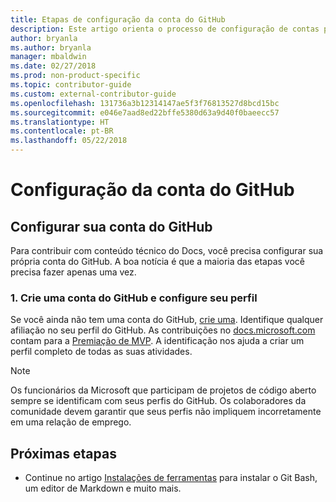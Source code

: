```yaml
---
title: Etapas de configuração da conta do GitHub
description: Este artigo orienta o processo de configuração de contas para o GitHub necessário para contribuir com o conteúdo do docs.microsoft.com.
author: bryanla
ms.author: bryanla
manager: mbaldwin
ms.date: 02/27/2018
ms.prod: non-product-specific
ms.topic: contributor-guide
ms.custom: external-contributor-guide
ms.openlocfilehash: 131736a3b12314147ae5f3f76813527d8bcd15bc
ms.sourcegitcommit: e046e7aad8ed22bffe5380d63a9d40f0baeecc57
ms.translationtype: HT
ms.contentlocale: pt-BR
ms.lasthandoff: 05/22/2018
---
```

# <a name="github-account-setup"></a>Configuração da conta do GitHub

## <a name="set-up-your-github-account"></a>Configurar sua conta do GitHub

Para contribuir com conteúdo técnico do Docs, você precisa configurar sua própria conta do GitHub. A boa notícia é que a maioria das etapas você precisa fazer apenas uma vez.

### <a name="1-create-a-github-account-and-set-up-your-profile"></a>1. Crie uma conta do GitHub e configure seu perfil

Se você ainda não tem uma conta do GitHub, [crie uma](https://github.com/join). Identifique qualquer afiliação no seu perfil do GitHub. As contribuições no [docs.microsoft.com](https://docs.microsoft.com) contam para a [Premiação de MVP](https://mvp.microsoft.com). A identificação nos ajuda a criar um perfil completo de todas as suas atividades.

>[!NOTE]
> Os funcionários da Microsoft que participam de projetos de código aberto sempre se identificam com seus perfis do GitHub. Os colaboradores da comunidade devem garantir que seus perfis não impliquem incorretamente em uma relação de emprego.

## <a name="next-steps"></a>Próximas etapas

* Continue no artigo [Instalações de ferramentas](get-started-setup-tools.md) para instalar o Git Bash, um editor de Markdown e muito mais.
